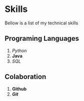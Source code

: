 # Skills

Bellow is a list of my technical skills

## Programing Languages

1. *Python*
2. **Java**
3. _SQL_

## Colaboration

1. __Github__
2. ___Git___
